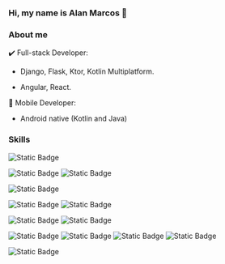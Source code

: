 ### Hi, my name is Alan Marcos 👋

### About me

✔️ Full-stack Developer:

   - Django, Flask, Ktor, Kotlin Multiplatform.

   - Angular, React.

                
📲 Mobile Developer:

   - Android native (Kotlin and Java)

### Skills

![Static Badge](https://img.shields.io/badge/Android-%233DDC84?logo=android&labelColor=white)

![Static Badge](https://img.shields.io/badge/Kotlin-%237F52FF?logo=kotlin&labelColor=white) ![Static Badge](https://img.shields.io/badge/Compose_Multiplatform-%237F52FF?logo=kotlin&labelColor=white)

![Static Badge](https://img.shields.io/badge/Django-%23092E20?logo=django&labelColor=black)


![Static Badge](https://img.shields.io/badge/Python-%233776AB?logo=python&labelColor=white) ![Static Badge](https://img.shields.io/badge/Java-blue)


![Static Badge](https://img.shields.io/badge/React-%2361DAFB?logo=react&labelColor=black) ![Static Badge](https://img.shields.io/badge/Angular-%230F0F11?logo=angular&labelColor=black)

![Static Badge](https://img.shields.io/badge/PostgreSQL-%234169E1?logo=postgresql&labelColor=white)
![Static Badge](https://img.shields.io/badge/MySQL-%234479A1?logo=mysql&labelColor=black)
![Static Badge](https://img.shields.io/badge/MongoDB-%2347A248?logo=mongodb&labelColor=black)
![Static Badge](https://img.shields.io/badge/Firebase-%23FFCA28?logo=firebase&labelColor=black)


![Static Badge](https://img.shields.io/badge/Docker-%232496ED?logo=docker&labelColor=white)






